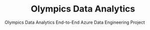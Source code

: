 <h1 align="center">Olympics Data Analytics</h1>
Olympics Data Analytics
End-to-End Azure Data Engineering Project
